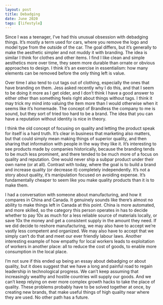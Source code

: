```yaml
---
layout: post
title: Debadging
date: June 2020
tags: [lifestyle]
---
```

Since I was a teenager, I’ve had this unusual obsession with debadging things. It’s mostly a term used for cars, where you remove the logo and model type from the outside of the car. The goal differs, but it’s generally to make the aesthetic simpler and not muddy it with branding. The idea is similar I think for clothes and other items. I find I like clean and simple aesthetics more over time, they seem more durable than ornate or obvious approaches to design. I think it’s an exercise in essentialism: how many elements can be removed before the only thing left is value.

Over time I also tend to cut tags out of clothing, especially the ones that have branding on them. Jess asked recently why I do this, and that I seem to be doing it more as I get older, and I don’t think I have a good answer to either other than something feels right about things without tags. I think it may trick my mind into valuing the item more than I would otherwise when it seems like it’s homemade. The concept of Brandless the company to me is sound, but they sort of tried too hard to be a brand. The idea that you can have a reputation without identity is nice in theory.

I think the old concept of focusing on quality and letting the product speak for itself is a hard truth. It’s clear in business that marketing also matters, but that could simply mean making things of superior quality, and then sharing that information with people in the way they like it. It’s interesting to see products made by companies historically, because the branding tends to be much less prominent, and there tended to be much more of a focus on quality and reputation. One would never ship a subpar product under their own name (or at all). Contrast with today, where the goal is to build a brand and increase quality (or decrease it) completely independently. It’s not a story about quality, it’s manipulation focused on avoiding expense. It’s fundamentally cheaper to seem like you make quality products than it is to make them.

I had a conversation with someone about manufacturing, and how it compares in China and Canada. It genuinely sounds like there’s almost no ability to make things left in Canada at this point. China is more automated, and more skilled, so the category this person operates in has to decide whether to pay 10x as much for a less reliable source of materials locally, or save 10x the money and get a consistent supply in the amount they need. If we did decide to reshore manufacturing, we may also have to accept we’re vastly less competent and organized. We may also have to accept that we simply can’t do that and meet our ever friendly labour laws. Another interesting example of how empathy for local workers leads to exploitation of workers in another place: all to reduce the cost of goods, to enable more consumption in the local place.

I’m not sure if this ended up being an essay about debadging or about quality, but it does suggest that we have a long and painful road to regain leadership in technological progress. We can’t keep assuming that increasingly wealthy and hostile countries will supply our goods. And we can’t keep relying on ever more complex growth hacks to take the place of quality. These problems probably have to be solved together at once, by creating new brands, that make useful things of high quality near where they are used. No other path has a future.
